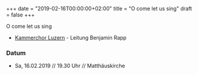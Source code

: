 ﻿+++
date = "2019-02-16T00:00:00+02:00"
title = "O come let us sing"
draft = false
+++

O come let us sing

* [Kammerchor Luzern](https://kammerchorluzern.ch/konzerte/) - Leitung Benjamin Rapp

### Datum

* Sa, 16.02.2019 // 19.30 Uhr // Matthäuskirche
